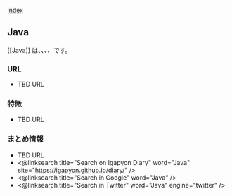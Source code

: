 [index](https://igapyon.github.io/diary/keyword/index.html)

## Java

[[Java]] は、、、、です。

### URL

* TBD URL

### 特徴

* TBD URL

### まとめ情報

* TBD URL
* <@linksearch title="Search on Igapyon Diary" word="Java" site="https://igapyon.github.io/diary/" />
* <@linksearch title="Search in Google" word="Java" />
* <@linksearch title="Search in Twitter" word="Java" engine="twitter" />

